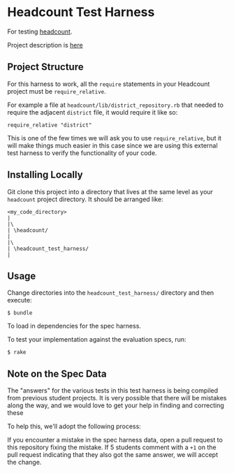 Headcount Test Harness
======================

For testing [headcount](https://github.com/turingschool-examples/headcount).

Project description is [here](https://github.com/turingschool/curriculum/blob/master/source/projects/headcount.markdown)

## Project Structure

For this harness to work, all the `require` statements in your
Headcount project must be `require_relative`.

For example a file at `headcount/lib/district_repository.rb` that needed
to require the adjacent `district` file, it would require it like so:

```
require_relative "district"
```

This is one of the few times we will ask you to use `require_relative`, but
it will make things much easier in this case since we are using this
external test harness to verify the functionality of your code.

## Installing Locally

Git clone this project into a directory that lives at the same level
as your `headcount` project directory. It should be arranged like:

    <my_code_directory>
    |
    |\
    | \headcount/
    |
    |\
    | \headcount_test_harness/
    |

## Usage

Change directories into the `headcount_test_harness/` directory and then execute:

    $ bundle

To load in dependencies for the spec harness.

To test your implementation against the evaluation specs, run:

    $ rake

## Note on the Spec Data

The "answers" for the various tests in this test harness is being compiled from
previous student projects. It is very possible that there will be mistakes along the
way, and we would love to get your help in finding and correcting these

To help this, we'll adopt the following process:

If you encounter a mistake in the spec harness data, open a pull request to this
repository fixing the mistake. If 5 students comment with a `+1` on the pull request
indicating that they also got the same answer, we will accept the change.
